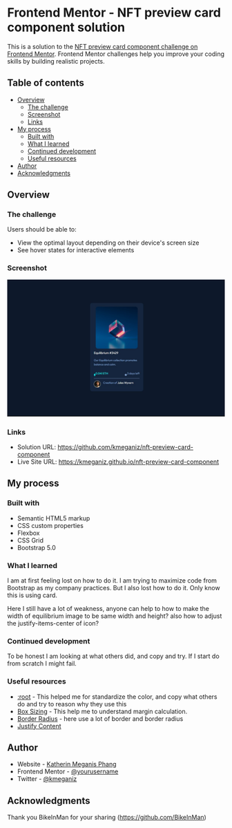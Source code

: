 # Frontend Mentor - NFT preview card component solution

This is a solution to the [NFT preview card component challenge on Frontend Mentor](https://www.frontendmentor.io/challenges/nft-preview-card-component-SbdUL_w0U). Frontend Mentor challenges help you improve your coding skills by building realistic projects. 

## Table of contents

- [Overview](#overview)
  - [The challenge](#the-challenge)
  - [Screenshot](#screenshot)
  - [Links](#links)
- [My process](#my-process)
  - [Built with](#built-with)
  - [What I learned](#what-i-learned)
  - [Continued development](#continued-development)
  - [Useful resources](#useful-resources)
- [Author](#author)
- [Acknowledgments](#acknowledgments)

## Overview

### The challenge

Users should be able to:

- View the optimal layout depending on their device's screen size
- See hover states for interactive elements

### Screenshot

![](https://github.com/kmeganiz/nft-preview-card-component/blob/main/Screenshot%20NFT%20Preview%20Card.jpg)


### Links

- Solution URL: https://github.com/kmeganiz/nft-preview-card-component
- Live Site URL: https://kmeganiz.github.io/nft-preview-card-component

## My process

### Built with

- Semantic HTML5 markup
- CSS custom properties
- Flexbox
- CSS Grid
- Bootstrap 5.0

### What I learned

I am at first feeling lost on how to do it. I am trying to maximize code from Bootstrap as my company practices. But I also lost how to do it. Only know this is using card.

Here I still have a lot of weakness, anyone can help to how to make the width of equilibrium image to be same width and height? also how to adjust the justify-items-center of icon?


### Continued development

To be honest I am looking at what others did, and copy and try. If I start do from scratch I might fail.

### Useful resources

- [:root](https://developer.mozilla.org/en-US/docs/Web/CSS/:root) - This helped me for standardize the color, and copy what others do and try to reason why they use this
- [Box Sizing](https://www.w3schools.com/css/css3_box-sizing.asp) - This help me to understand margin calculation.
- [Border Radius](https://www.w3schools.com/cssref/css3_pr_border-radius.asp) - here use a lot of border and border radius
- [Justify Content](https://developer.mozilla.org/en-US/docs/Web/CSS/justify-content)


## Author

- Website - [Katherin Meganis Phang](https://kmeganiz.com/)
- Frontend Mentor - [@yourusername](https://www.frontendmentor.io/profile/kmeganiz)
- Twitter - [@kmeganiz](https://twitter.com/kmeganiz)


## Acknowledgments

Thank you BikeInMan for your sharing (https://github.com/BikeInMan)
